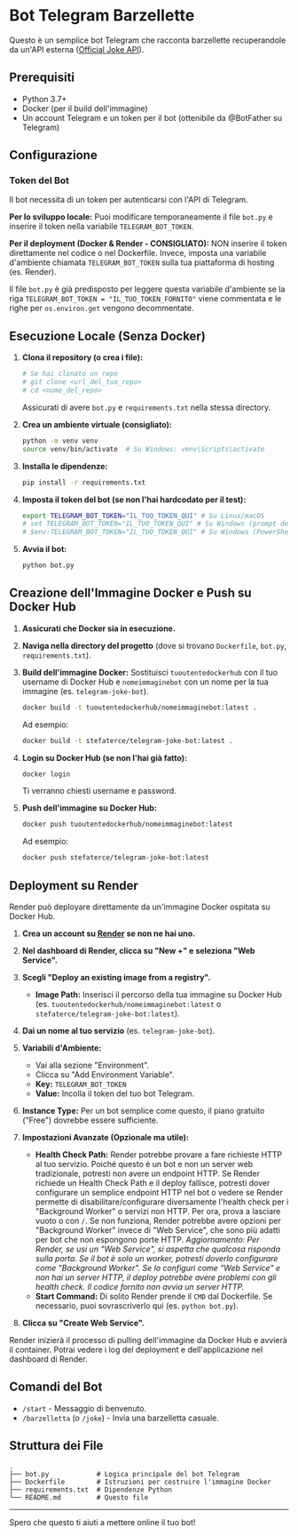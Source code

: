 # Bot Telegram Barzellette

Questo è un semplice bot Telegram che racconta barzellette recuperandole da un'API esterna ([Official Joke API](https://official-joke-api.appspot.com/)).

## Prerequisiti

*   Python 3.7+
*   Docker (per il build dell'immagine)
*   Un account Telegram e un token per il bot (ottenibile da @BotFather su Telegram)

## Configurazione

### Token del Bot

Il bot necessita di un token per autenticarsi con l'API di Telegram.

**Per lo sviluppo locale:**
Puoi modificare temporaneamente il file `bot.py` e inserire il token nella variabile `TELEGRAM_BOT_TOKEN`.

**Per il deployment (Docker & Render - CONSIGLIATO):**
NON inserire il token direttamente nel codice o nel Dockerfile. Invece, imposta una variabile d'ambiente chiamata `TELEGRAM_BOT_TOKEN` sulla tua piattaforma di hosting (es. Render).

Il file `bot.py` è già predisposto per leggere questa variabile d'ambiente se la riga `TELEGRAM_BOT_TOKEN = "IL_TUO_TOKEN_FORNITO"` viene commentata e le righe per `os.environ.get` vengono decommentate.

## Esecuzione Locale (Senza Docker)

1.  **Clona il repository (o crea i file):**
    ```bash
    # Se hai clonato un repo
    # git clone <url_del_tuo_repo>
    # cd <nome_del_repo>
    ```
    Assicurati di avere `bot.py` e `requirements.txt` nella stessa directory.

2.  **Crea un ambiente virtuale (consigliato):**
    ```bash
    python -m venv venv
    source venv/bin/activate  # Su Windows: venv\Scripts\activate
    ```

3.  **Installa le dipendenze:**
    ```bash
    pip install -r requirements.txt
    ```

4.  **Imposta il token del bot (se non l'hai hardcodato per il test):**
    ```bash
    export TELEGRAM_BOT_TOKEN="IL_TUO_TOKEN_QUI" # Su Linux/macOS
    # set TELEGRAM_BOT_TOKEN="IL_TUO_TOKEN_QUI" # Su Windows (prompt dei comandi)
    # $env:TELEGRAM_BOT_TOKEN="IL_TUO_TOKEN_QUI" # Su Windows (PowerShell)
    ```

5.  **Avvia il bot:**
    ```bash
    python bot.py
    ```

## Creazione dell'Immagine Docker e Push su Docker Hub

1.  **Assicurati che Docker sia in esecuzione.**

2.  **Naviga nella directory del progetto** (dove si trovano `Dockerfile`, `bot.py`, `requirements.txt`).

3.  **Build dell'immagine Docker:**
    Sostituisci `tuoutentedockerhub` con il tuo username di Docker Hub e `nomeimmaginebot` con un nome per la tua immagine (es. `telegram-joke-bot`).
    ```bash
    docker build -t tuoutentedockerhub/nomeimmaginebot:latest .
    ```
    Ad esempio:
    ```bash
    docker build -t stefaterce/telegram-joke-bot:latest .
    ```

4.  **Login su Docker Hub (se non l'hai già fatto):**
    ```bash
    docker login
    ```
    Ti verranno chiesti username e password.

5.  **Push dell'immagine su Docker Hub:**
    ```bash
    docker push tuoutentedockerhub/nomeimmaginebot:latest
    ```
    Ad esempio:
    ```bash
    docker push stefaterce/telegram-joke-bot:latest
    ```

## Deployment su Render

Render può deployare direttamente da un'immagine Docker ospitata su Docker Hub.

1.  **Crea un account su [Render](https://render.com/) se non ne hai uno.**

2.  **Nel dashboard di Render, clicca su "New +" e seleziona "Web Service".**

3.  **Scegli "Deploy an existing image from a registry".**
    *   **Image Path:** Inserisci il percorso della tua immagine su Docker Hub (es. `tuoutentedockerhub/nomeimmaginebot:latest` o `stefaterce/telegram-joke-bot:latest`).

4.  **Dai un nome al tuo servizio** (es. `telegram-joke-bot`).

5.  **Variabili d'Ambiente:**
    *   Vai alla sezione "Environment".
    *   Clicca su "Add Environment Variable".
    *   **Key:** `TELEGRAM_BOT_TOKEN`
    *   **Value:** Incolla il token del tuo bot Telegram.

6.  **Instance Type:** Per un bot semplice come questo, il piano gratuito ("Free") dovrebbe essere sufficiente.

7.  **Impostazioni Avanzate (Opzionale ma utile):**
    *   **Health Check Path:** Render potrebbe provare a fare richieste HTTP al tuo servizio. Poiché questo è un bot e non un server web tradizionale, potresti non avere un endpoint HTTP. Se Render richiede un Health Check Path e il deploy fallisce, potresti dover configurare un semplice endpoint HTTP nel bot o vedere se Render permette di disabilitare/configurare diversamente l'health check per i "Background Worker" o servizi non HTTP. Per ora, prova a lasciare vuoto o con `/`. Se non funziona, Render potrebbe avere opzioni per "Background Worker" invece di "Web Service", che sono più adatti per bot che non espongono porte HTTP. *Aggiornamento: Per Render, se usi un "Web Service", si aspetta che qualcosa risponda sulla porta. Se il bot è solo un worker, potresti doverlo configurare come "Background Worker". Se lo configuri come "Web Service" e non hai un server HTTP, il deploy potrebbe avere problemi con gli health check. Il codice fornito non avvia un server HTTP.*
    *   **Start Command:** Di solito Render prende il `CMD` dal Dockerfile. Se necessario, puoi sovrascriverlo qui (es. `python bot.py`).

8.  **Clicca su "Create Web Service".**

Render inizierà il processo di pulling dell'immagine da Docker Hub e avvierà il container. Potrai vedere i log del deployment e dell'applicazione nel dashboard di Render.

## Comandi del Bot

*   `/start` - Messaggio di benvenuto.
*   `/barzelletta` (o `/joke`) - Invia una barzelletta casuale.

## Struttura dei File

```
.
├── bot.py            # Logica principale del bot Telegram
├── Dockerfile        # Istruzioni per costruire l'immagine Docker
├── requirements.txt  # Dipendenze Python
└── README.md         # Questo file
```

---

Spero che questo ti aiuti a mettere online il tuo bot!